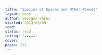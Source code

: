 ```yaml
---
title: "Species of Spaces and Other Pieces"
layout: book
author: Georges Perec
started: 2013/03/09
read: 
status: read
rating: "★★★★★"
cover: 
pages: 292
---
```


